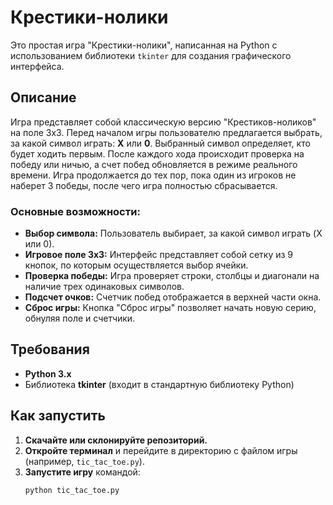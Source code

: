 # Крестики-нолики

Это простая игра "Крестики-нолики", написанная на Python с использованием библиотеки `tkinter` для создания графического интерфейса.

## Описание

Игра представляет собой классическую версию "Крестиков-ноликов" на поле 3x3. Перед началом игры пользователю предлагается выбрать, за какой символ играть: **X** или **0**. Выбранный символ определяет, кто будет ходить первым. После каждого хода происходит проверка на победу или ничью, а счет побед обновляется в режиме реального времени. Игра продолжается до тех пор, пока один из игроков не наберет 3 победы, после чего игра полностью сбрасывается.

### Основные возможности:
- **Выбор символа:** Пользователь выбирает, за какой символ играть (X или 0).
- **Игровое поле 3x3:** Интерфейс представляет собой сетку из 9 кнопок, по которым осуществляется выбор ячейки.
- **Проверка победы:** Игра проверяет строки, столбцы и диагонали на наличие трех одинаковых символов.
- **Подсчет очков:** Счетчик побед отображается в верхней части окна.
- **Сброс игры:** Кнопка "Сброс игры" позволяет начать новую серию, обнуляя поле и счетчики.

## Требования

- **Python 3.x**  
- Библиотека **tkinter** (входит в стандартную библиотеку Python)

## Как запустить

1. **Скачайте или склонируйте репозиторий.**
2. **Откройте терминал** и перейдите в директорию с файлом игры (например, `tic_tac_toe.py`).
3. **Запустите игру** командой:
   ```bash
   python tic_tac_toe.py
